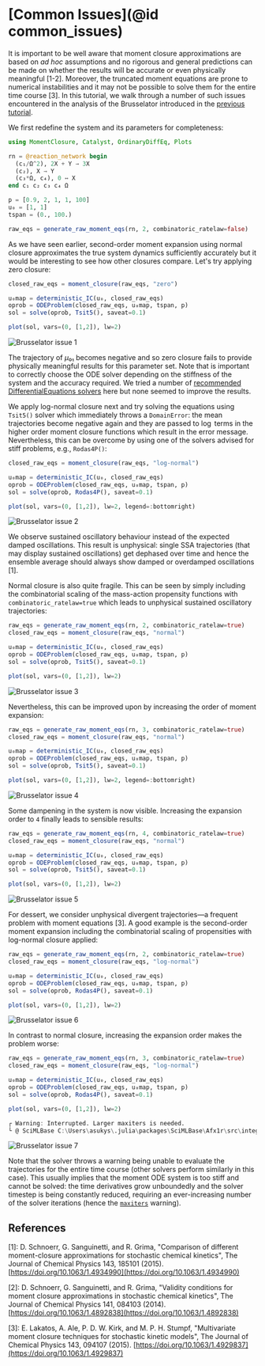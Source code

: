 # [Common Issues](@id common_issues)

It is important to be well aware that moment closure approximations are based on *ad hoc* assumptions and no rigorous and general predictions can be made on whether the results will be accurate or even physically meaningful [1-2]. Moreover, the truncated moment equations are prone to numerical instabilities and it may not be possible to solve them for the entire time course [3]. In this tutorial, we walk through a number of such issues encountered in the analysis of the Brusselator introduced in the [previous tutorial](using_momentclosure.md).

We first redefine the system and its parameters for completeness:
```julia
using MomentClosure, Catalyst, OrdinaryDiffEq, Plots

rn = @reaction_network begin
  (c₁/Ω^2), 2X + Y → 3X
  (c₂), X → Y
  (c₃*Ω, c₄), 0 ↔ X
end c₁ c₂ c₃ c₄ Ω

p = [0.9, 2, 1, 1, 100]
u₀ = [1, 1]
tspan = (0., 100.)

raw_eqs = generate_raw_moment_eqs(rn, 2, combinatoric_ratelaw=false)
```
As we have seen earlier, second-order moment expansion using normal closure approximates the true system dynamics sufficiently accurately but it would be interesting to see how other closures compare. Let's try applying zero closure:
```julia
closed_raw_eqs = moment_closure(raw_eqs, "zero")

u₀map = deterministic_IC(u₀, closed_raw_eqs)
oprob = ODEProblem(closed_raw_eqs, u₀map, tspan, p)
sol = solve(oprob, Tsit5(), saveat=0.1)

plot(sol, vars=(0, [1,2]), lw=2)
```
![Brusselator issue 1](../assets/brusselator_issue_1.svg)

The trajectory of $μ₀₁$ becomes negative and so zero closure fails to provide physically meaningful results for this parameter set. Note that is important to correctly choose the ODE solver depending on the stiffness of the system and the accuracy required. We tried a number of [recommended DifferentialEquations solvers](https://diffeq.sciml.ai/stable/solvers/ode_solve/) here but none seemed to improve the results.

We apply log-normal closure next and try solving the equations using `Tsit5()` solver which immediately throws a `DomainError`: the mean trajectories become negative again and they are passed to $\log$ terms in the higher order moment closure functions which result in the error message. Nevertheless, this can be overcome by using one of the solvers advised for stiff problems, e.g., `Rodas4P()`:
```julia
closed_raw_eqs = moment_closure(raw_eqs, "log-normal")

u₀map = deterministic_IC(u₀, closed_raw_eqs)
oprob = ODEProblem(closed_raw_eqs, u₀map, tspan, p)
sol = solve(oprob, Rodas4P(), saveat=0.1)

plot(sol, vars=(0, [1,2]), lw=2, legend=:bottomright)
```
![Brusselator issue 2](../assets/brusselator_issue_2.svg)

We observe sustained oscillatory behaviour instead of the expected damped oscillations. This result is unphysical: single SSA trajectories (that may display sustained oscillations) get dephased over time and hence the ensemble average should always show damped or overdamped oscillations [1].

Normal closure is also quite fragile. This can be seen by simply including the combinatorial scaling of the mass-action propensity functions with `combinatoric_ratelaw=true` which leads to unphysical sustained oscillatory trajectories:
```julia
raw_eqs = generate_raw_moment_eqs(rn, 2, combinatoric_ratelaw=true)
closed_raw_eqs = moment_closure(raw_eqs, "normal")

u₀map = deterministic_IC(u₀, closed_raw_eqs)
oprob = ODEProblem(closed_raw_eqs, u₀map, tspan, p)
sol = solve(oprob, Tsit5(), saveat=0.1)

plot(sol, vars=(0, [1,2]), lw=2)
```
![Brusselator issue 3](../assets/brusselator_issue_3.svg)

Nevertheless, this can be improved upon by increasing the order of moment expansion:
```julia
raw_eqs = generate_raw_moment_eqs(rn, 3, combinatoric_ratelaw=true)
closed_raw_eqs = moment_closure(raw_eqs, "normal")

u₀map = deterministic_IC(u₀, closed_raw_eqs)
oprob = ODEProblem(closed_raw_eqs, u₀map, tspan, p)
sol = solve(oprob, Tsit5(), saveat=0.1)

plot(sol, vars=(0, [1,2]), lw=2, legend=:bottomright)
```
![Brusselator issue 4](../assets/brusselator_issue_4.svg)

Some dampening in the system is now visible. Increasing the expansion order to `4` finally leads to sensible results:
```julia
raw_eqs = generate_raw_moment_eqs(rn, 4, combinatoric_ratelaw=true)
closed_raw_eqs = moment_closure(raw_eqs, "normal")

u₀map = deterministic_IC(u₀, closed_raw_eqs)
oprob = ODEProblem(closed_raw_eqs, u₀map, tspan, p)
sol = solve(oprob, Tsit5(), saveat=0.1)

plot(sol, vars=(0, [1,2]), lw=2)
```
![Brusselator issue 5](../assets/brusselator_issue_5.svg)

For dessert, we consider unphysical divergent trajectories—a frequent problem with moment equations [3]. A good example is the second-order moment expansion including the combinatorial scaling of propensities with log-normal closure applied:
```julia
raw_eqs = generate_raw_moment_eqs(rn, 2, combinatoric_ratelaw=true)
closed_raw_eqs = moment_closure(raw_eqs, "log-normal")

u₀map = deterministic_IC(u₀, closed_raw_eqs)
oprob = ODEProblem(closed_raw_eqs, u₀map, tspan, p)
sol = solve(oprob, Rodas4P(), saveat=0.1)

plot(sol, vars=(0, [1,2]), lw=2)
```
![Brusselator issue 6](../assets/brusselator_issue_6.svg)

In contrast to normal closure, increasing the expansion order makes the problem worse:
```julia
raw_eqs = generate_raw_moment_eqs(rn, 3, combinatoric_ratelaw=true)
closed_raw_eqs = moment_closure(raw_eqs, "log-normal")

u₀map = deterministic_IC(u₀, closed_raw_eqs)
oprob = ODEProblem(closed_raw_eqs, u₀map, tspan, p)
sol = solve(oprob, Rodas4P(), saveat=0.1)

plot(sol, vars=(0, [1,2]), lw=2)
```
```julia
┌ Warning: Interrupted. Larger maxiters is needed.
└ @ SciMLBase C:\Users\asukys\.julia\packages\SciMLBase\Afx1r\src\integrator_interface.jl:331
```
![Brusselator issue 7](../assets/brusselator_issue_7.svg)

Note that the solver throws a warning being unable to evaluate the trajectories for the entire time course (other solvers perform similarly in this case). This usually implies that the moment ODE system is too stiff and cannot be solved: the time derivatives grow unboundedly and the solver timestep is being constantly reduced, requiring an ever-increasing number of the solver iterations (hence the [`maxiters`](https://diffeq.sciml.ai/stable/basics/common_solver_opts/#Miscellaneous) warning).

## References

[1]: D. Schnoerr, G. Sanguinetti, and R. Grima, "Comparison of different moment-closure approximations for stochastic chemical kinetics", The Journal of Chemical Physics 143, 185101 (2015). [https://doi.org/10.1063/1.4934990](https://doi.org/10.1063/1.4934990)

[2]: D. Schnoerr, G. Sanguinetti, and R. Grima, "Validity conditions for moment closure approximations in stochastic chemical kinetics", The Journal of Chemical Physics 141, 084103 (2014). [https://doi.org/10.1063/1.4892838](https://doi.org/10.1063/1.4892838)

[3]: E. Lakatos, A. Ale, P. D. W. Kirk, and M. P. H. Stumpf, "Multivariate moment closure techniques for stochastic kinetic models", The Journal of Chemical Physics 143, 094107 (2015). [https://doi.org/10.1063/1.4929837](https://doi.org/10.1063/1.4929837)
